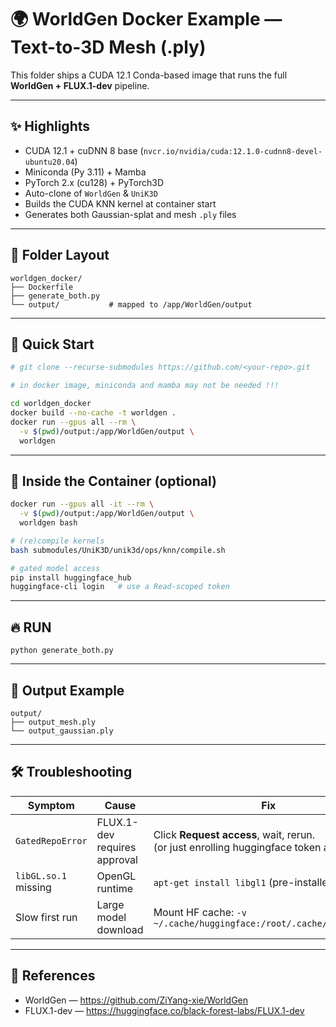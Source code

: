 # 🌍 WorldGen Docker Example — Text-to-3D Mesh (.ply)

This folder ships a CUDA 12.1 Conda-based image that runs the full **WorldGen + FLUX.1-dev** pipeline.

---

## ✨ Highlights
- CUDA 12.1 + cuDNN 8 base (`nvcr.io/nvidia/cuda:12.1.0-cudnn8-devel-ubuntu20.04`)
- Miniconda (Py 3.11) + Mamba
- PyTorch 2.x (cu128) + PyTorch3D
- Auto-clone of `WorldGen` & `UniK3D`
- Builds the CUDA KNN kernel at container start
- Generates both Gaussian-splat and mesh `.ply` files

---

## 📁 Folder Layout
```
worldgen_docker/
├── Dockerfile
├── generate_both.py
└── output/           # mapped to /app/WorldGen/output
```

---

## 🚀 Quick Start

```bash
# git clone --recurse-submodules https://github.com/<your-repo>.git

# in docker image, miniconda and mamba may not be needed !!!

cd worldgen_docker
docker build --no-cache -t worldgen .
docker run --gpus all --rm \
  -v $(pwd)/output:/app/WorldGen/output \
  worldgen
```

---

## 🔧 Inside the Container (optional)

```bash
docker run --gpus all -it --rm \
  -v $(pwd)/output:/app/WorldGen/output \
  worldgen bash
```

```bash
# (re)compile kernels
bash submodules/UniK3D/unik3d/ops/knn/compile.sh

# gated model access
pip install huggingface_hub
huggingface-cli login   # use a Read-scoped token
```

---
## 🔥 RUN
```
python generate_both.py
```

---

## 📂 Output Example
```
output/
├── output_mesh.ply
└── output_gaussian.ply
```

---

## 🛠 Troubleshooting

| Symptom | Cause | Fix |
|---------|-------|-----|
| `GatedRepoError` | FLUX.1-dev requires approval | Click **Request access**, wait, rerun.<br/> (or just enrolling huggingface token and done) |
| `libGL.so.1` missing | OpenGL runtime | `apt-get install libgl1` (pre-installed) |
| Slow first run | Large model download | Mount HF cache: `-v ~/.cache/huggingface:/root/.cache/huggingface` |

---

## 🔗 References
- WorldGen — <https://github.com/ZiYang-xie/WorldGen>  
- FLUX.1-dev — <https://huggingface.co/black-forest-labs/FLUX.1-dev>
